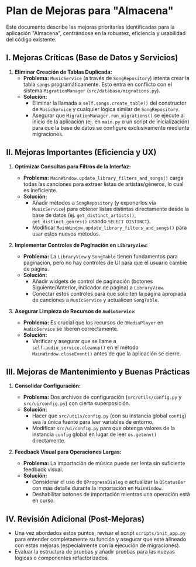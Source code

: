 # Plan de Mejoras para "Almacena"

Este documento describe las mejoras prioritarias identificadas para la aplicación "Almacena", centrándose en la robustez, eficiencia y usabilidad del código existente.

## I. Mejoras Críticas (Base de Datos y Servicios)

1.  **Eliminar Creación de Tablas Duplicada:**
    *   **Problema:** `MusicService` (a través de `SongRepository`) intenta crear la tabla `songs` programáticamente. Esto entra en conflicto con el sistema `MigrationManager` (`src/database/migrations.py`).
    *   **Solución:**
        *   Eliminar la llamada a `self.songs.create_table()` del constructor de `MusicService` y cualquier lógica similar de `SongRepository`.
        *   Asegurar que `MigrationManager.run_migrations()` se ejecute al inicio de la aplicación (ej. en `main.py` o un script de inicialización) para que la base de datos se configure exclusivamente mediante migraciones.

## II. Mejoras Importantes (Eficiencia y UX)

1.  **Optimizar Consultas para Filtros de la Interfaz:**
    *   **Problema:** `MainWindow.update_library_filters_and_songs()` carga todas las canciones para extraer listas de artistas/géneros, lo cual es ineficiente.
    *   **Solución:**
        *   Añadir métodos a `SongRepository` (y exponerlos vía `MusicService`) para obtener listas distintas directamente desde la base de datos (ej. `get_distinct_artists()`, `get_distinct_genres()` usando `SELECT DISTINCT`).
        *   Modificar `MainWindow.update_library_filters_and_songs()` para usar estos nuevos métodos.

2.  **Implementar Controles de Paginación en `LibraryView`:**
    *   **Problema:** La `LibraryView` y `SongTable` tienen fundamentos para paginación, pero no hay controles de UI para que el usuario cambie de página.
    *   **Solución:**
        *   Añadir widgets de control de paginación (botones Siguiente/Anterior, indicador de página) a `LibraryView`.
        *   Conectar estos controles para que soliciten la página apropiada de canciones a `MusicService` y actualicen `SongTable`.

3.  **Asegurar Limpieza de Recursos de `AudioService`:**
    *   **Problema:** Es crucial que los recursos de `QMediaPlayer` en `AudioService` se liberen correctamente.
    *   **Solución:**
        *   Verificar y asegurar que se llame a `self.audio_service.cleanup()` en el método `MainWindow.closeEvent()` antes de que la aplicación se cierre.

## III. Mejoras de Mantenimiento y Buenas Prácticas

1.  **Consolidar Configuración:**
    *   **Problema:** Dos archivos de configuración (`src/utils/config.py` y `src/ui/config.py`) con cierta superposición.
    *   **Solución:**
        *   Hacer que `src/utils/config.py` (con su instancia global `config`) sea la única fuente para leer variables de entorno.
        *   Modificar `src/ui/config.py` para que obtenga valores de la instancia `config` global en lugar de leer `os.getenv()` directamente.

2.  **Feedback Visual para Operaciones Largas:**
    *   **Problema:** La importación de música puede ser lenta sin suficiente feedback visual.
    *   **Solución:**
        *   Considerar el uso de `QProgressDialog` o actualizar la `QStatusBar` con más detalle durante la importación en `MainWindow`.
        *   Deshabilitar botones de importación mientras una operación está en curso.

## IV. Revisión Adicional (Post-Mejoras)

*   Una vez abordados estos puntos, revisar el script `scripts/init_app.py` para entender completamente su función y asegurar que esté alineado con estas mejoras (especialmente con la ejecución de migraciones).
*   Evaluar la estructura de pruebas y añadir pruebas para las nuevas lógicas o componentes refactorizados. 
